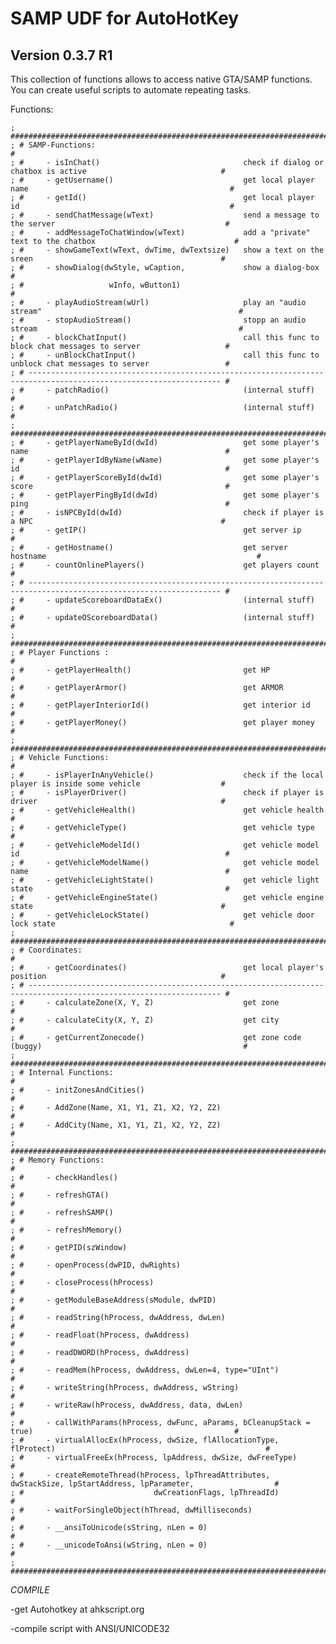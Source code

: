 ﻿SAMP UDF for AutoHotKey
=======================
Version 0.3.7 R1
----------
This collection of functions allows to access native GTA/SAMP functions.
You can create useful scripts to automate repeating tasks.

Functions:

    ; #####################################################################################################################
    ; # SAMP-Functions:                                                                                                   #
    ; #     - isInChat()                                check if dialog or chatbox is active                              #
    ; #     - getUsername()                             get local player name                                             #
    ; #     - getId()                                   get local player id                                               #
    ; #     - sendChatMessage(wText)                    send a message to the server                                      #
    ; #     - addMessageToChatWindow(wText)             add a "private" text to the chatbox                               #
    ; #     - showGameText(wText, dwTime, dwTextsize)   show a text on the sreen                                          #
    ; #     - showDialog(dwStyle, wCaption,             show a dialog-box                                                 #
    ; #                   wInfo, wButton1)                                                                                #
    ; #     - playAudioStream(wUrl)                     play an "audio stream"                                            #
    ; #     - stopAudioStream()                         stopp an audio stream                                             #
    ; #     - blockChatInput()                          call this func to block chat messages to server                   #
    ; #     - unBlockChatInput()                        call this func to unblock chat messages to server                 #
    ; # ----------------------------------------------------------------------------------------------------------------- #
    ; #     - patchRadio()                              (internal stuff)                                                  #
    ; #     - unPatchRadio()                            (internal stuff)                                                  #
    ; #####################################################################################################################
    ; #     - getPlayerNameById(dwId)                   get some player's name                                            #
    ; #     - getPlayerIdByName(wName)                  get some player's id                                              #
    ; #     - getPlayerScoreById(dwId)                  get some player's score                                           #
    ; #     - getPlayerPingById(dwId)                   get some player's ping                                            #
    ; #     - isNPCById(dwId)                           check if player is a NPC                                          #
    ; #     - getIP()                                   get server ip                                                     #
    ; #     - getHostname()                             get server hostname                                               #
    ; #     - countOnlinePlayers()                      get players count                                                 #
    ; # ----------------------------------------------------------------------------------------------------------------- #
    ; #     - updateScoreboardDataEx()                  (internal stuff)                                                  #
    ; #     - updateOScoreboardData()                   (internal stuff)                                                  #
    ; #####################################################################################################################
    ; # Player Functions :                                                                                                #
    ; #     - getPlayerHealth()                         get HP                                                            #
    ; #     - getPlayerArmor()                          get ARMOR                                                         #
    ; #     - getPlayerInteriorId()                     get interior id                                                   #
    ; #     - getPlayerMoney()                          get player money                                                  #
    ; #####################################################################################################################
    ; # Vehicle Functions:                                                                                                #
    ; #     - isPlayerInAnyVehicle()                    check if the local player is inside some vehicle                  #
    ; #     - isPlayerDriver()                          check if player is driver                                         #
    ; #     - getVehicleHealth()                        get vehicle health                                                #
    ; #     - getVehicleType()                          get vehicle type                                                  #
    ; #     - getVehicleModelId()                       get vehicle model id                                              #
    ; #     - getVehicleModelName()                     get vehicle model name                                            #
    ; #     - getVehicleLightState()                    get vehicle light state                                           #
    ; #     - getVehicleEngineState()                   get vehicle engine state                                          #
    ; #     - getVehicleLockState()                     get vehicle door lock state                                       #
    ; #####################################################################################################################
    ; # Coordinates:                                                                                                      #
    ; #     - getCoordinates()                          get local player's position                                       #
    ; # ----------------------------------------------------------------------------------------------------------------- #
    ; #     - calculateZone(X, Y, Z)                    get zone                                                          #
    ; #     - calculateCity(X, Y, Z)                    get city                                                          #
    ; #     - getCurrentZonecode()                      get zone code (buggy)                                             #
    ; #####################################################################################################################
    ; # Internal Functions:                                                                                               #
    ; #     - initZonesAndCities()                                                                                        #
    ; #     - AddZone(Name, X1, Y1, Z1, X2, Y2, Z2)                                                                       #
    ; #     - AddCity(Name, X1, Y1, Z1, X2, Y2, Z2)                                                                       #
    ; #####################################################################################################################
    ; # Memory Functions:                                                                                                 #
    ; #     - checkHandles()                                                                                              #
    ; #     - refreshGTA()                                                                                                #
    ; #     - refreshSAMP()                                                                                               #
    ; #     - refreshMemory()                                                                                             #
    ; #     - getPID(szWindow)                                                                                            #
    ; #     - openProcess(dwPID, dwRights)                                                                                #
    ; #     - closeProcess(hProcess)                                                                                      #
    ; #     - getModuleBaseAddress(sModule, dwPID)                                                                        #
    ; #     - readString(hProcess, dwAddress, dwLen)                                                                      #
    ; #     - readFloat(hProcess, dwAddress)                                                                              #
    ; #     - readDWORD(hProcess, dwAddress)                                                                              #
    ; #     - readMem(hProcess, dwAddress, dwLen=4, type="UInt")                                                          #
    ; #     - writeString(hProcess, dwAddress, wString)                                                                   #
    ; #     - writeRaw(hProcess, dwAddress, data, dwLen)                                                                  #
    ; #     - callWithParams(hProcess, dwFunc, aParams, bCleanupStack = true)                                             #
    ; #     - virtualAllocEx(hProcess, dwSize, flAllocationType, flProtect)                                               #
    ; #     - virtualFreeEx(hProcess, lpAddress, dwSize, dwFreeType)                                                      #
    ; #     - createRemoteThread(hProcess, lpThreadAttributes, dwStackSize, lpStartAddress, lpParameter,                  #
    ; #                             dwCreationFlags, lpThreadId)                                                          #
    ; #     - waitForSingleObject(hThread, dwMilliseconds)                                                                #
    ; #     - __ansiToUnicode(sString, nLen = 0)                                                                          #
    ; #     - __unicodeToAnsi(wString, nLen = 0)                                                                          #
    ; #####################################################################################################################


*COMPILE*

-get Autohotkey at ahkscript.org

-compile script with ANSI/UNICODE32
